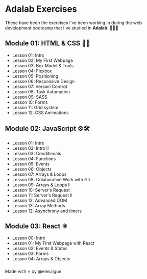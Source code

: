 # Adalab Exercises
These have been the exercises I've been working in during the web development bootcamp that I've studied in __Adalab__. 🚀🚀🚀


## Module 01: HTML & CSS 💅🌈

- Lesson 01: Intro
- Lesson 02: My First Webpage
- Lesson 03: Box Model & Tools
- Lesson 04: Flexbox
- Lesson 05: Positioning
- Lesson 06: Responsive Design
- Lesson 07: Version Control
- Lesson 08: Task Automation
- Lesson 09: SASS
- Lesson 10: Forms
- Lesson 11: Grid system
- Lesson 12: CSS Amimations

## Module 02: JavaScript ⚙️🛠️

- Lesson 01: Intro
- Lesson 02: Intro II
- Lesson 03: Conditionals
- Lesson 04: Functions
- Lesson 05: Events
- Lesson 06: Objects
- Lesson 07: Arrays & Loops
- Lesson 08: Colaborative Work with Git
- Lesson 09: Arrays & Loops II
- Lesson 10: Server's Request 
- Lesson 11: Server's Request II
- Lesson 12: Advanced DOM
- Lesson 13: Array Methods
- Lesson 12: Asynchrony and timers

## Module 03: React ⚛️

- Lesson 00: Intro
- Lesson 01: My First Webpage with React
- Lesson 02: Events & States
- Lesson 03: Forms
- Lesson 04: Arrays & Objects

###

Made with ⭐  by @elevalgue
